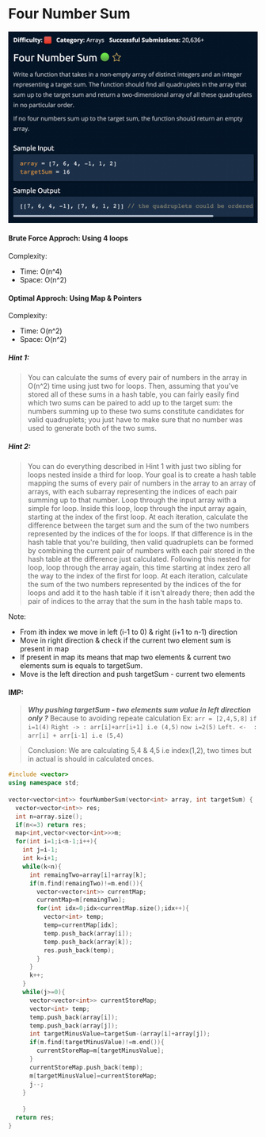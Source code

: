 # Four Number Sum
[![](https://raw.githubusercontent.com/rakeshkumar1019/AlgoExpert/main/images/FourNumberSum.png)](https://raw.githubusercontent.com/rakeshkumar1019/AlgoExpert/main/images/FourNumberSum.png)

#### Brute Force Approch: Using 4 loops
Complexity:
- Time: O(n^4)
- Space: O(n^2)

#### Optimal Approch: Using Map & Pointers
Complexity:
- Time: O(n^2)
- Space: O(n^2)

##### Hint 1:

>You can calculate the sums of every pair of numbers in the array in O(n^2) time using just two for loops. Then, assuming that you've stored all of these sums in a hash table, you can fairly easily find which two sums can be paired to add up to the target sum: the numbers summing up to these two sums constitute candidates for valid quadruplets; you just have to make sure that no number was used to generate both of the two sums.

##### Hint 2: 

>You can do everything described in Hint 1 with just two sibling for loops nested inside a third for loop. Your goal is to create a hash table mapping the sums of every pair of numbers in the array to an array of arrays, with each subarray representing the indices of each pair summing up to that number. Loop through the input array with a simple for loop. Inside this loop, loop through the input array again, starting at the index of the first loop. At each iteration, calculate the difference between the target sum and the sum of the two numbers represented by the indices of the for loops. If that difference is in the hash table that you're building, then valid quadruplets can be formed by combining the current pair of numbers with each pair stored in the hash table at the difference just calculated. Following this nested for loop, loop through the array again, this time starting at index zero all the way to the index of the first for loop. At each iteration, calculate the sum of the two numbers represented by the indices of the for loops and add it to the hash table if it isn't already there; then add the pair of indices to the array that the sum in the hash table maps to.

Note:
- From ith index we move in left (i-1 to 0) & right (i+1 to n-1)  direction
- Move in right direction & check if the current two element sum is present in map 
- If present in map its means that map two elements & current two elements sum is equals to targetSum.
- Move is the left direction and push targetSum - current two elements

#### IMP: 
>***Why pushing targetSum - two elements sum value in left direction only ?***
>Because to avoiding repeate calculation
>Ex:
> `arr = [2,4,5,8]`
>`if i=1(4)`
>`Right -> : arr[i]+arr[i+1] i.e (4,5)`
>`now i=2(5)`
>`Left. <-  : arr[i] + arr[i-1] i.e (5,4)`

> Conclusion: We are calculating 5,4 & 4,5 i.e index(1,2), two times but in actual is should in calculated onces.

```cpp
#include <vector>
using namespace std;

vector<vector<int>> fourNumberSum(vector<int> array, int targetSum) {
  vector<vector<int>> res;
  int n=array.size();
  if(n<=3) return res;
  map<int,vector<vector<int>>>m;
  for(int i=1;i<n-1;i++){
    int j=i-1;
    int k=i+1;
    while(k<n){
      int remaingTwo=array[i]+array[k];
      if(m.find(remaingTwo)!=m.end()){       
        vector<vector<int>> currentMap;
        currentMap=m[remaingTwo];
        for(int idx=0;idx<currentMap.size();idx++){
          vector<int> temp;
          temp=currentMap[idx];
          temp.push_back(array[i]);
          temp.push_back(array[k]);
          res.push_back(temp); 
        }
      }
      k++;
    }
    while(j>=0){
      vector<vector<int>> currentStoreMap;
      vector<int> temp;
      temp.push_back(array[i]);
      temp.push_back(array[j]);
      int targetMinusValue=targetSum-(array[i]+array[j]);
      if(m.find(targetMinusValue)!=m.end()){
        currentStoreMap=m[targetMinusValue];
      }
      currentStoreMap.push_back(temp);
      m[targetMinusValue]=currentStoreMap;
      j--;
    }
    
    }
  return res;
}

```




